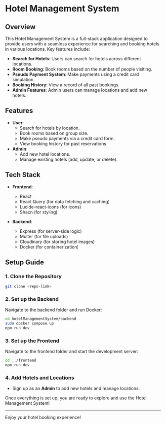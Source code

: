 # Hotel Management System

## Overview

This Hotel Management System is a full-stack application designed to provide users with a seamless experience for searching and booking hotels in various locations. Key features include:

- **Search for Hotels**: Users can search for hotels across different locations.
- **Room Booking**: Book rooms based on the number of people visiting.
- **Pseudo Payment System**: Make payments using a credit card simulation.
- **Booking History**: View a record of all past bookings.
- **Admin Features**: Admin users can manage locations and add new hotels.

## Features

- **User**:
  - Search for hotels by location.
  - Book rooms based on group size.
  - Make pseudo payments via a credit card form.
  - View booking history for past reservations.
- **Admin**:
  - Add new hotel locations.
  - Manage existing hotels (add, update, or delete).

## Tech Stack

- **Frontend**:

  - React
  - React Query (for data fetching and caching)
  - Lucide-react-icons (for icons)
  - Shacn (for styling)

- **Backend**:
  - Express (for server-side logic)
  - Multer (for file uploads)
  - Cloudinary (for storing hotel images)
  - Docker (for containerization)

## Setup Guide

### 1. Clone the Repository

```bash
git clone <repo-link>
```

### 2. Set up the Backend

Navigate to the backend folder and run Docker:

```bash
cd hotelManagementSystem/backend
sudo docker compose up
npm run dev
```

### 3. Set up the Frontend

Navigate to the frontend folder and start the development server:

```bash
cd ../frontend
npm run dev
```

### 4. Add Hotels and Locations

- Sign up as an **Admin** to add new hotels and manage locations.

Once everything is set up, you are ready to explore and use the Hotel Management System!

---

Enjoy your hotel booking experience!
